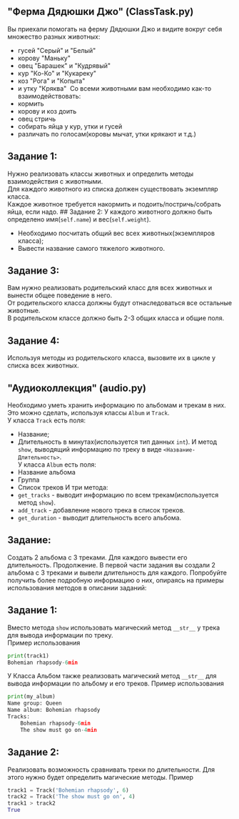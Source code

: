 ## "Ферма Дядюшки Джо" (ClassTask.py)
Вы приехали помогать на ферму Дядюшки Джо и видите вокруг себя множество разных животных:
* гусей "Серый" и "Белый"
* корову "Маньку"
* овец "Барашек" и "Кудрявый"
* кур "Ко-Ко" и "Кукареку"
* коз "Рога" и "Копыта"
* и утку "Кряква"
​
Со всеми животными вам необходимо как-то взаимодействовать:
* кормить
* корову и коз доить
* овец стричь
* собирать яйца у кур, утки и гусей
* различать по голосам(коровы мычат, утки крякают и т.д.)
​
## Задание 1:
Нужно реализовать классы животных и определить методы взаимодействия с животными.  
​Для каждого животного из списка должен существовать экземпляр класса.  
Каждое животное требуется накормить и подоить/постричь/собрать яйца, если надо.
​## Задание 2:
У каждого животного должно быть определено имя(```self.name```) и вес(```self.weight```). 
- Необходимо посчитать общий вес всех животных(экземпляров класса);
- Вывести название самого тяжелого животного.
## Задание 3:
Вам нужно реализовать родительский класс для всех животных и вынести общее поведение в него.  
От родительского класса должны будут отнаследоваться все остальные животные.  
В родительском классе должно быть 2-3 общих класса и общие поля.
## Задание 4:
Используя методы из родительского класса, вызовите их в цикле у списка всех животных.

## "Аудиоколлекция" (audio.py)
Необходимо уметь хранить информацию по альбомам и трекам в них. Это можно сделать, используя классы ```Album``` и ```Track```.  
У класса ```Track``` есть поля:
* Название;
* Длительность в минутах(используется тип данных ```int```).
И метод ```show```, выводящий информацию по треку в виде ```<Название-Длительность>```.  
У класса ```Album``` есть поля:
* Название альбома
* Группа
* Список треков
И три метода:
* ```get_tracks``` - выводит информацию по всем трекам(используется метод ```show```).
* ```add_track``` - добавление нового трека в список треков.
* ```get_duration``` - выводит длительность всего альбома.

## Задание:
Создать 2 альбома с 3 треками. Для каждого вывести его длительность.
 Продолжение.
В первой части задания вы создали 2 альбома с 3 треками и вывели длительность для каждого. Попробуйте получить более подробную информацию о них, опираясь на примеры использования методов в описании заданий:

## Задание 1:
Вместо метода ```show``` использовать магический метод ```__str__``` у трека для вывода информации по треку.  
Пример использования
```python
print(track1)
Bohemian rhapsody-6min
```
У Класса Альбом также реализовать магический метод ```__str__``` для вывода информации по альбому и его треков.
Пример использования
```python
print(my_album)
Name group: Queen
Name album: Bohemian rhapsody
Tracks:
	Bohemian rhapsody-6min
	The show must go on-4min
```

## Задание 2:
Реализовать возможность сравнивать треки по длительности. Для этого нужно будет определить магические методы.
Пример
```python
track1 = Track('Bohemian rhapsody', 6)
track2 = Track('The show must go on', 4)
track1 > track2
True
```
